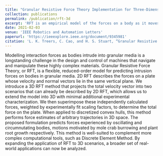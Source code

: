 ```yaml
---
title: "Granular Resistive Force Theory Implementation for Three-Dimensional Trajectories"
collection: publications
permalink: /publication/rft-3d
excerpt: 'RFT is an empirical model of the forces on a body as it moves through sand. Its output is purely dependent on body geometry and velocity. This work extends the original 2D model to 3D using one additional internal model parameter and no additional media-specific parameters.'
date: 2021-02-03
venue: 'IEEE Robotics and Automation Letters'
paperurl: 'https://ieeexplore.ieee.org/document/9345981'
citation: 'L. K. Treers, C. Cao, and H. S. Stuart, “Granular Resistive Force Theory Implementation for Three-Dimensional Trajectories,” IEEE Robot. Autom. Lett., vol. 6, no. 2, pp. 1887–1894, Apr. 2021, doi: 10.1109/LRA.2021.3057052.'
---
```


<!-- Specify contribution to work. -->
<!-- Include gif of oscillation w/ forces; from main.m; also link github page here -->

Modelling interaction forces as bodies intrude into granular media is a longstanding challenge in the design and control of machines that navigate and manipulate these highly complex materials. Granular Resistive Force Theory, or RFT, is a flexible, reduced-order model for predicting intrusion forces on bodies in granular media. 2D RFT describes the forces on a plate whose velocity and normal vectors lie in the same vertical plane. We introduce a 3D RFT method that projects the total velocity vector into two scenarios that can already be described by 2D RFT, which allows us to extend the model into 3D with minimal additional experimental characterization. We then superimpose these independently calculated forces, weighted by experimentally fit scaling factors, to determine the total force on the plate. When applied to discretized convex hulls, this method performs force estimates of arbitrary trajectories in 3D space. The proposed formulation predicts forces experienced by oscillating and circumnutating bodies, motions motivated by mole crab burrowing and plant root growth respectively. This method is well-suited to complement more complex computational tools, such as Discrete Element Method. By expanding the application of RFT to 3D scenarios, a broader set of real-world applications can now be analyzed.
